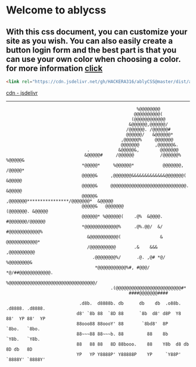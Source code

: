 # Welcome to ablycss
With this css document, you can customize your site as you wish. You can also easily create a button login form and the best part is that you can use your own color when choosing a color.
for more information [click](docs/docs.md)
----
```html
<link rel="https://cdn.jsdelivr.net/gh/HACKERA316/ablyCSS@master/dist/ablycss.scss" ><br>
```

[cdn - jsdelivr](https://cdn.jsdelivr.net/gh/HACKERA316/ablyCSS@master/dist/ablycss.scss)


---



                                                      %@@@@@@@@                                      
                                                     @@@@@@@@@@(                                     
                                                    (@@@@@@@@@@@@                                    
                                                   &@@@@@@,@@@@@@/                                   
                                                  /@@@@@@. /@@@@@@#                                  
                                                  @@@@@@/   &@@@@@@*                                 
                                                ,@@@@@@%     @@@@@@@                                 
                                                @@@@@@@      ,@@@@@@&.                               
                                   .           &@@@@@&,        @@@@@@@                               
                                  &@@@@@#     /@@@@@@          /@@@@@@%    %@@@@@&                   
                                 *@@@@@*     %@@@@@@*           @@@@@@@,    /@@@@@*                  
                                 @@@@@&     ,@@@@@@@&&&&&&&&&&&&&@@@@@@@(    &@@@@@                  
                                 @@@@@&     @@@@@@@@@@@@@@@@@@@@@@@@@@@@@.   &@@@@@                  
                                 @@@@@&   ,@@@@@@@****************/@@@@@@@*  &@@@@@                  
                                 @@@@@&   @@@@@@@                  (@@@@@@@. &@@@@@                  
                                 @@@@@@* %@@@@@@(    .@%  &@@@@.    #@@@@@@@/@@@@@@                  
                                 *@@@@@@@@@@@@@%     .@%.@@/  &/     #@@@@@@@@@@@@%                  
                                   &@@@@@@@@@@@(               &       @@@@@@@@@@@@*                  
                                   /@@@@@@@@@@       .&    &&&        ,@@@@@@@@@@                    
                                     .@@@@@@@@%/      .@. ,@# *@/      %@@@@@@@@&                     
                                      *@@@@@@@@@@@%#, #@@@/  *@/##@@@@@@@@@@@@.                      
                                         %@@@@@@@@@@@@@@@@@@@@@@@@@@@@@@@@@/                         
                                            .(@@@@@@@@@@@@@@@@@@@@@@@@@#*                            
                                                   ####@@@@@@@####   

                                .d8b.  d8888b. db      db    db  .o88b. .d8888. .d8888.
                               d8' `8b 88  `8D 88      `8b  d8' d8P  Y8 88'  YP 88'  YP
                               88ooo88 88oooY' 88       `8bd8'  8P      `8bo.   `8bo.  
                               88~~~88 88~~~b. 88         88    8b        `Y8b.   `Y8b.
                               88   88 88   8D 88booo.    88    Y8b  d8 db   8D db   8D
                               YP   YP Y8888P' Y88888P    YP     `Y88P' `8888Y' `8888Y'
